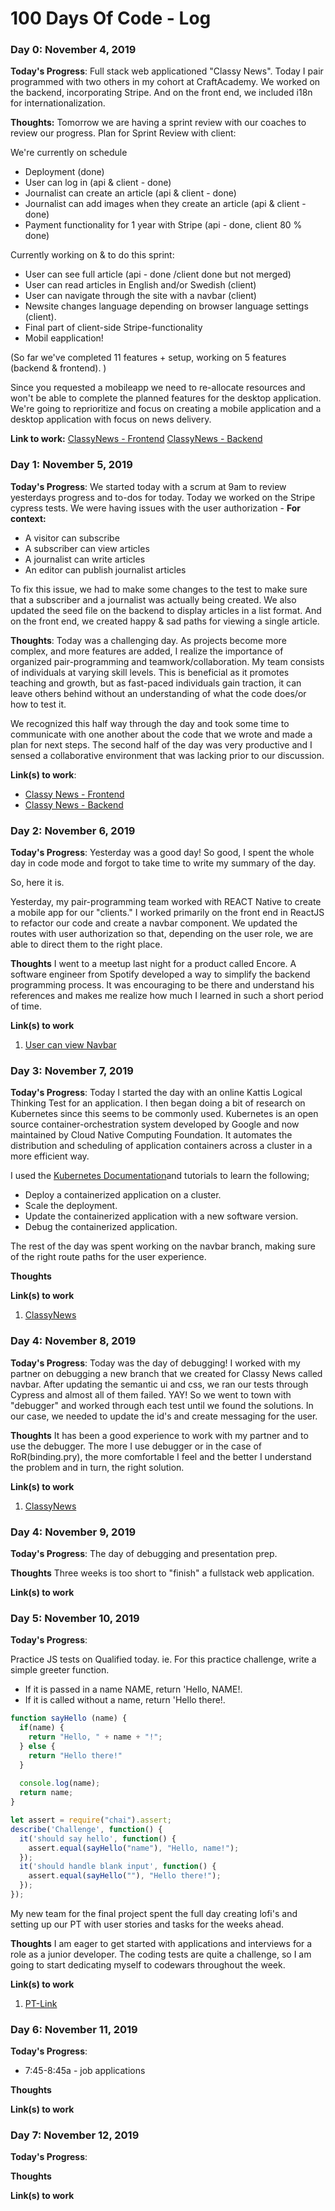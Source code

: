 # 100 Days Of Code - Log

### Day 0: November 4, 2019

**Today's Progress**: Full stack web applicationed "Classy News". Today I pair programmed with two others in my cohort at CraftAcademy. We worked on the backend, incorporating Stripe. And on the front end, we included i18n for internationalization. 

**Thoughts:** Tomorrow we are having a sprint review with our coaches to review our progress. Plan for Sprint Review with client:

We're currently on schedule
- Deployment (done)
- User can log in (api & client - done)
- Journalist can create an article (api & client - done)
- Journalist can add images when they create an article (api & client - done)
- Payment functionality for 1 year with Stripe (api - done, client 80 % done)

 Currently working on & to do this sprint:
- User can see full article (api - done /client done but not merged)
- User can read articles in English and/or Swedish (client)
- User can navigate through the site with a navbar (client)
- Newsite changes language depending on browser language settings (client).
- Final part of client-side Stripe-functionality
- Mobil eapplication!

(So far we've completed 11 features + setup, working on 5 features (backend & frontend). )

Since you requested a mobileapp we need to re-allocate resources and won't be able to complete the planned features for the desktop application. We're going to reprioritize and focus on creating a mobile application and a desktop application with focus on news delivery. 

**Link to work:** [ClassyNews - Frontend](https://github.com/beccaburns/classy_news_client) [ClassyNews - Backend](https://github.com/beccaburns/classy_news_backend)

### Day 1: November 5, 2019

**Today's Progress**: We started today with a scrum at 9am to review yesterdays progress and to-dos for today. Today we worked on the Stripe cypress tests. We were having issues with the user authorization - 
**For context:**
- A visitor can subscribe
- A subscriber can view articles
- A journalist can write articles
- An editor can publish journalist articles

To fix this issue, we had to make some changes to the test to make sure that a subscriber and a journalist was actually being created. 
We also updated the seed file on the backend to display articles in a list format.
And on the front end, we created happy & sad paths for viewing a single article. 

**Thoughts**: Today was a challenging day. As projects become more complex, and more features are added, I realize the importance of organized pair-programming and teamwork/collaboration. My team consists of individuals at varying skill levels. This is beneficial as it promotes teaching and growth, but as fast-paced individuals gain traction, it can leave others behind without an understanding of what the code does/or how to test it. 

We recognized this half way through the day and took some time to communicate with one another about the code that we wrote and made a plan for next steps. The second half of the day was very productive and I sensed a collaborative environment that was lacking prior to our discussion.

**Link(s) to work**: 
- [Classy News - Frontend](https://github.com/CraftAcademy/classy_news_client)
- [Classy News - Backend](https://github.com/CraftAcademy/classy_news_backend)


### Day 2: November 6, 2019

**Today's Progress**: Yesterday was a good day! So good, I spent the whole day in code mode and forgot to take time to write my summary of the day.

So, here it is. 

Yesterday, my pair-programming team worked with REACT Native to create a mobile app for our "clients." I worked primarily on the front end in ReactJS to refactor our code and create a navbar component. We updated the routes with user authorization so that, depending on the user role, we are able to direct them to the right place.

**Thoughts** I went to a meetup last night for a product called Encore. A software engineer from Spotify developed a way to simplify the backend programming process. It was encouraging to be there and understand his references and makes me realize how much I learned in such a short period of time.

**Link(s) to work**
1. [User can view Navbar](https://github.com/CraftAcademy/classy_news_client/pull/18)

### Day 3: November 7, 2019

**Today's Progress**: Today I started the day with an online Kattis Logical Thinking Test for an application. I then began doing a bit of research on Kubernetes since this seems to be commonly used. Kubernetes is an open source container-orchestration system developed by Google and now maintained by Cloud Native Computing Foundation. It automates the distribution and scheduling of application containers across a cluster in a more efficient way.

I used the [Kubernetes Documentation](https://kubernetes.io/docs/tutorials/kubernetes-basics/)and tutorials to learn the following; 
- Deploy a containerized application on a cluster.
- Scale the deployment.
- Update the containerized application with a new software version.
- Debug the containerized application.

The rest of the day was spent working on the navbar branch, making sure of the right route paths for the user experience.

**Thoughts** 

**Link(s) to work**
1. [ClassyNews](https://github.com/beccaburns/classy_news_client/tree/navbar)

### Day 4: November 8, 2019

**Today's Progress**: Today was the day of debugging! I worked with my partner on debugging a new branch that we created for Classy News called navbar. After updating the semantic ui and css, we ran our tests through Cypress and almost all of them failed. YAY! So we went to town with "debugger" and worked through each test until we found the solutions. In our case, we needed to update the id's and create messaging for the user. 

**Thoughts** It has been a good experience to work with my partner and to use the debugger. The more I use debugger or in the case of RoR(binding.pry), the more comfortable I feel and the better I understand the problem and in turn, the right solution.

**Link(s) to work**
1. [ClassyNews](https://github.com/beccaburns/classy_news_client/tree/navbar)


### Day 4: November 9, 2019

**Today's Progress**: 
The day of debugging and presentation prep.

**Thoughts** 
Three weeks is too short to "finish" a fullstack web application.

**Link(s) to work**

### Day 5: November 10, 2019

**Today's Progress**: 

Practice JS tests on Qualified today.
ie. For this practice challenge, write a simple greeter function.
- If it is passed in a name NAME, return 'Hello, NAME!.
- If it is called without a name, return 'Hello there!.

```js
function sayHello (name) {
  if(name) {
    return "Hello, " + name + "!";
  } else {
    return "Hello there!"
  }
  
  console.log(name);
  return name; 
}
```
```js
let assert = require("chai").assert;
describe('Challenge', function() {
  it('should say hello', function() {
    assert.equal(sayHello("name"), "Hello, name!");
  });
  it('should handle blank input', function() {
    assert.equal(sayHello(""), "Hello there!");
  });
});
```

My new team for the final project spent the full day creating lofi's and setting up our PT with user stories and tasks for the weeks ahead.

**Thoughts** 
I am eager to get started with applications and interviews for a role as a junior developer. The coding tests are quite a challenge, so I am going to start dedicating myself to codewars throughout the week.

**Link(s) to work**

1. [PT-Link](https://www.pivotaltracker.com/n/projects/2417177)

### Day 6: November 11, 2019

**Today's Progress**: 
- 7:45-8:45a - job applications


**Thoughts** 

**Link(s) to work**

### Day 7: November 12, 2019

**Today's Progress**: 

**Thoughts** 

**Link(s) to work**